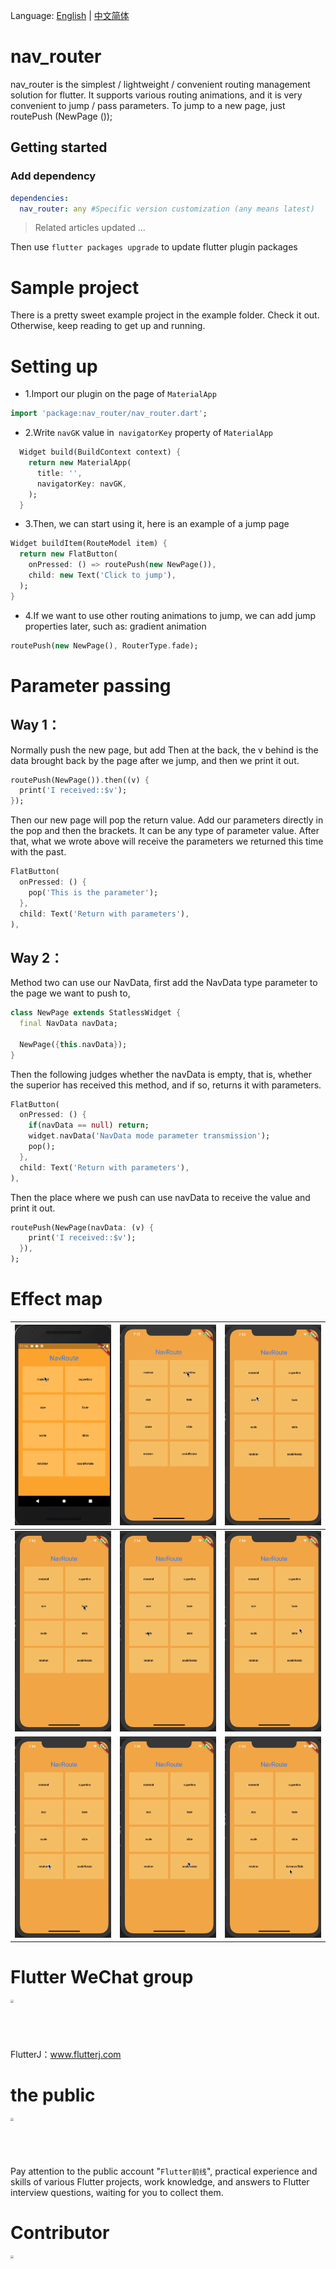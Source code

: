 Language: [English](README-EN.md) | [中文简体](README.md)

# nav_router

nav_router is the simplest / lightweight / convenient routing management solution for flutter. It supports various routing animations, and it is very convenient to jump / pass parameters. To jump to a new page, just routePush (NewPage ());

## Getting started

### Add dependency
```yaml
dependencies:
  nav_router: any #Specific version customization (any means latest)
```

> Related articles updated ...

Then use `flutter packages upgrade` to update flutter plugin packages

# Sample project

There is a pretty sweet example project in the example folder. Check it out. Otherwise, keep reading to get up and running.

# Setting up
*  1.Import our plugin on the page of `MaterialApp`
```dart
import 'package:nav_router/nav_router.dart';
```
*  2.Write `navGK` value in` navigatorKey` property of `MaterialApp`
```dart
  Widget build(BuildContext context) {
    return new MaterialApp(
      title: '',
      navigatorKey: navGK,
    );
  }
```
* 3.Then, we can start using it, here is an example of a jump page
```dart
Widget buildItem(RouteModel item) {
  return new FlatButton(
    onPressed: () => routePush(new NewPage()),
    child: new Text('Click to jump'),
  );
}
```

* 4.If we want to use other routing animations to jump, we can add jump properties later, such as: gradient animation
```dart
routePush(new NewPage(), RouterType.fade);
```


# Parameter passing

## Way 1：
Normally push the new page, but add Then at the back, the v behind is the data brought back by the page after we jump, and then we print it out.
```dart
routePush(NewPage()).then((v) {
  print('I received::$v');
});
```
Then our new page will pop the return value. Add our parameters directly in the pop and then the brackets. It can be any type of parameter value. After that, what we wrote above will receive the parameters we returned this time with the past.
```dart
FlatButton(
  onPressed: () {
    pop('This is the parameter');
  },
  child: Text('Return with parameters'),
),
```

## Way 2：
Method two can use our NavData, first add the NavData type parameter to the page we want to push to,
```dart
class NewPage extends StatlessWidget {
  final NavData navData;

  NewPage({this.navData});
}
```
Then the following judges whether the navData is empty, that is, whether the superior has received this method, and if so, returns it with parameters.
```dart
FlatButton(
  onPressed: () {
    if(navData == null) return;
    widget.navData('NavData mode parameter transmission');
    pop();
  },
  child: Text('Return with parameters'),
),
```
Then the place where we push can use navData to receive the value and print it out.
```dart
routePush(NewPage(navData: (v) {
    print('I received::$v');
  }),
);
```

# Effect map
|![1.gif](git/1.gif)| ![2.gif](git/2.gif) | ![3.gif](git/3.gif)|
| --- | --- | --- |
|![4.gif](git/4.gif)| ![5.gif](git/5.gif) | ![6.gif](git/6.gif)|
|![7.gif](git/7.gif)| ![8.gif](git/8.gif) | ![9.gif](git/9.gif)|

# Flutter WeChat group

<img src="http://www.flutterj.com/content/uploadfile/201903/64821551854137.png" height="200" width="200" style="zoom:30%;" />

FlutterJ：www.flutterj.com

# the public
<img src="http://www.flutterj.com/public.jpg" height="200" width="200" style="zoom:30%;" />

Pay attention to the public account "`Flutter前线`", practical experience and skills of various Flutter projects, work knowledge, and answers to Flutter interview questions, waiting for you to collect them.

# Contributor

<img src="http://www.flutterj.com/circle-cropped.png" height="150" width="150" style="zoom:30%;" />